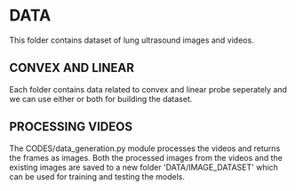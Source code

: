 # DATA
This folder contains dataset of lung ultrasound images and videos.

## CONVEX AND LINEAR
Each folder contains data related to convex and linear probe seperately and we can use either or both for building the dataset.

## PROCESSING VIDEOS
The CODES/data_generation.py module processes the videos and returns the frames as images. Both the processed images from the videos and the existing images are saved to a new folder 'DATA/IMAGE_DATASET' which can be used for training and testing the models.